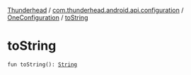 [Thunderhead](../../index.md) / [com.thunderhead.android.api.configuration](../index.md) / [OneConfiguration](index.md) / [toString](./to-string.md)

# toString

`fun toString(): `[`String`](https://kotlinlang.org/api/latest/jvm/stdlib/kotlin/-string/index.html)